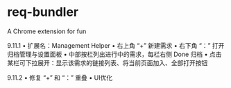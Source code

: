 # req-bundler
A Chrome extension for fun

9.11.1
	•	扩展名：Management Helper
	•	右上角 “+” 新建需求
	•	右下角 “：” 打开归档管理与设置面板
	•	中部按栏列出进行中的需求，每栏右侧 Done 归档
	•	点击某栏可下拉展开：显示该需求的链接列表、将当前页面加入、全部打开按钮

9.11.2
    •	修复 “+” 和 “：” 重叠
    •	UI优化